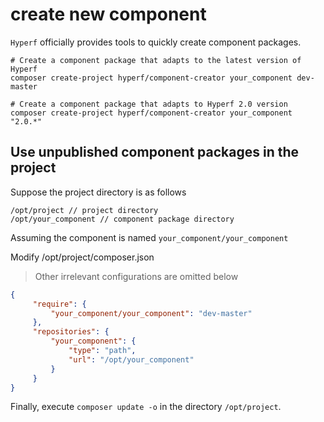 # create new component

`Hyperf` officially provides tools to quickly create component packages.

```
# Create a component package that adapts to the latest version of Hyperf
composer create-project hyperf/component-creator your_component dev-master

# Create a component package that adapts to Hyperf 2.0 version
composer create-project hyperf/component-creator your_component "2.0.*"
```

## Use unpublished component packages in the project

Suppose the project directory is as follows

```
/opt/project // project directory
/opt/your_component // component package directory
```

Assuming the component is named `your_component/your_component`

Modify /opt/project/composer.json

> Other irrelevant configurations are omitted below

```json
{
     "require": {
         "your_component/your_component": "dev-master"
     },
     "repositories": {
         "your_component": {
             "type": "path",
             "url": "/opt/your_component"
         }
     }
}
```

Finally, execute `composer update -o` in the directory `/opt/project`.